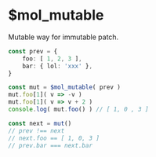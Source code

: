 # $mol_mutable

Mutable way for immutable patch.

```ts
const prev = {
	foo: [ 1, 2, 3 ],
	bar: { lol: 'xxx' },
}

const mut = $mol_mutable( prev )
mut.foo[1]( v => -v )
mut.foo[1]( v => v + 2 )
console.log( mut.foo() ) // [ 1, 0 , 3 ]

const next = mut()
// prev !== next
// next.foo == [ 1, 0, 3 ]
// prev.bar === next.bar
```
